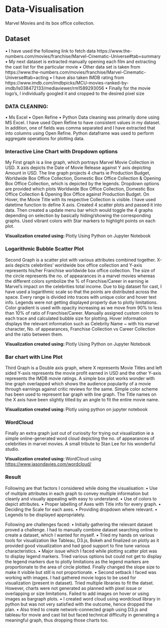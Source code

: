 <h1>Data-Visualisation </h1>
Marvel Movies and its box office collection. 

<h2>Dataset </h2>
•	I have used the following link to fetch data
https://www.the-numbers.com/movies/franchise/Marvel-Cinematic-Universe#tab=summary
•	My next dataset is extracted manually opening each film and extracting the cast list for the particular movie
•	Other data set is taken from 
https://www.the-numbers.com/movies/franchise/Marvel-Cinematic-Universe#tab=acting
•	I have also taken IMDB rating from 
https://www.imdb.com/imdbpicks/MCU-movies-ranked-by-imdb/ls038472133/mediaviewer/rm1589293056
•	Finally for the movie logo’s, I individually googled it and cropped to the desired pixel size

<h3>DATA CLEANING: </h3>
•	Ms Excel
•	Open Refine
•	Python
Data cleaning was primarily done using MS Excel.
I have used Open Refine to have consistent values in my dataset. In addition, one of fields was comma separated and I have extracted that into columns using Open Refine.
Python dataframe was used to perform aggregate operations for plotting data.

<h3>Interactive Line Chart with Dropdown options</h3>
My First graph is a line graph, which portrays Marvel Movie Collection in USD. X axis depicts the Date of Movie Release against Y axis depicting Amount in USD. The line graph projects 4 charts ie Production Budget, Worldwide Box Office Collection, Domestic Box Office Collection & Opening Box Office Collection, which is depicted by the legends. Dropdown options are provided which plots Worldwide Box Office Collection, Domestic Box Office Collection & Opening Box Office against Production Budget.
On Hover, the Movie Title with its respective Collection is visible. I have used datetime function to define X axis. Created 4 scatter plots and passed it into data. Then created a update menu bar which would toggle the 4 graphs depending on selection by basically hiding/showing the corresponding graphs. Used vibrant colors with Star markers to highlight points on each plot.


<b>Visualization created using: </b>
Plotly Using Python on Jupyter Notebook

<h3>Logarithmic Bubble Scatter Plot </h3>
Second Graph is a scatter plot with various attributes combined together. X-axis depicts celebrities’ worldwide box office collection and Y-axis represents his/her Franchise worldwide box office collection. The size of the circle represents the no. of appearances in a marvel movies whereas the different colors symbolize the % of Franchise/Career in earning ie Marvel’s impact on the celebrities total income. Due to big dataset for cast, I have used a logarithmic scale so that the points are distributed across the space. Every range is divided into traces with unique color and hover text info. Legends were not getting displayed properly due to plotly limitations. Color gradient is used with opacity increasing as we move from 90% to less than 10% of ratio of Franchise/Career. Manually assigned custom colors to each trace and calculated bubble size for plotting. Hover information displays the relevant information such as Celebrity Name ~ with his marvel character, No. of appearances, Franchise Collection vs Career Collection and the ratio between them.

<b>Visualization created using: </b>
Plotly Using Python on Jupyter Notebook

<h3>Bar chart with Line Plot</h3>
Third Graph is a Double axis graph, where X represents Movie Titles and left sided Y-axis represents the movie profit earned in USD and the other Y-axis represents the IMDB movie ratings. A simple box plot works wonder with line graph overlapped which shows the audience popularity of a movie through earnings against critic reviews for the same.
Simple color scheme has been used to represent bar graph with line graph. The Title names on the X axis have been slightly titled by an angle to fit the entire movie name.

<b>Visualization created using: </b>
Plotly using python on jupyter notebook

<h3>WordCloud</h3>
Finally an extra graph just out of curiosity for trying out visualization ie a simple online-generated word cloud depicting the no. of appearances of celebrities in marvel movies. A small tribute to Stan Lee for his wonderful studio.

<b>Visualization created using: </b>
WordCloud using https://www.jasondavies.com/wordcloud/

<h3>Result</h3>

Following are that factors I considered while doing the visualisation:
•	Use of multiple attributes in each graph to convey multiple information but cleanly and visually appealing with easy to understand.
•	Use of colors to depict attributes.
•	Proper labelling of Axes with Title info for every graph.
•	Deciding the Scale for each axes.
•	Providing dropdown where relevant.
•	Legends to be displayed appropriately.


Following are challenges faced:
•	Initially gathering the relevant dataset proved a challenge.  I had to manually combine dataset searching online to create a dataset, which I wanted for myself.
•	Tried my hands on various tools for visualization like Tableau, D3.js, Bokeh and finalized on plotly as it provided good visualization and had good support to fine tune various characteristics.
•	Major issue which I faced while plotting scatter plot was to display legend markers. Tried various options but could not get to display the legend markers due to plotly limitations as the legend markers are proportionate to the area of circle plotted. Finally changed the slope size to make it visible but still is not proportionate. 
•	Second setback I faced was working with images. I had gathered movie logos to be used for visualization (present in dataset). Tried multiple libraries to fit the datset. However, charts were not generated as planned with pixel issue or overlapping or size limitations. Failed to add images on hover or using images as bargraph plots.
•	I created word cloud using wordcloud library in python but was not very satisfied with the outcome, hence dropped the plan.
•	Also tried to create network-connected graph using D3.js and tableau for movie and cast list but faced technical difficulty in generating a meaningful graph, thus dropping those charts too.


